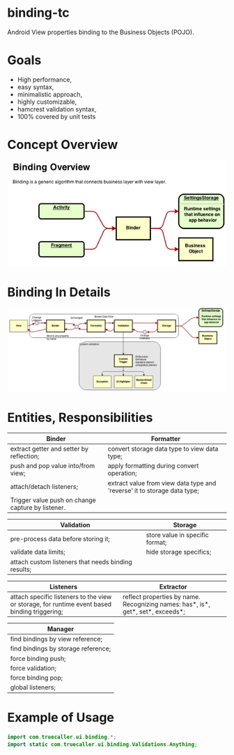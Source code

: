 binding-tc
==========

Android View properties binding to the Business Objects (POJO). 

Goals
======
* High performance, 
* easy syntax, 
* minimalistic approach, 
* highly customizable,
* hamcrest validation syntax,
* 100% covered by unit tests
 
Concept Overview
================

![High Level Data Flow](_documentation/images/binding-overview-data-flow.png)

Binding In Details
==================

![Data Flow inside the Binding Library](_documentation/images/binding-detailed-data-flow.png)

# Entities, Responsibilities
| Binder | Formatter |
|--------|-----------|
| extract getter and setter by reflection; | convert storage data type to view data type; |
| push and pop value into/from view; | apply formatting during convert operation; |
| attach/detach listeners; | extract value from view data type and \'reverse\' it to storage data type; |
| Trigger value push on change capture by listener. | |

| Validation | Storage |
|------------|---------|
| pre-process data before storing it; | store value in specific format; |
| validate data limits; | hide storage specifics; |
| attach custom listeners that needs binding results; |

| Listeners | Extractor |
|-----------|-----------|
| attach specific listeners to the view or storage, for runtime event based binding triggering; | reflect properties by name. Recognizing names: has\*, is\*, get\*, set\*, exceeds\*; |

| Manager |
|---------|
| find bindings by view reference; |
| find bindings by storage reference;  |
| force binding push; |
| force validation; |
| force binding pop; |
| global listeners; |

# Example of Usage
```java
import com.truecaller.ui.binding.*;
import static com.truecaller.ui.binding.Validations.Anything; 
``` 
